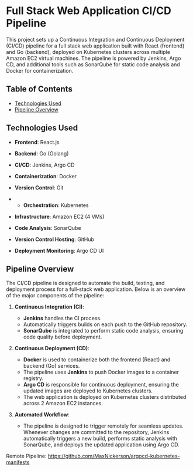 # Full Stack Web Application CI/CD Pipeline

This project sets up a Continuous Integration and Continuous Deployment (CI/CD) pipeline for a full stack web application built with React (frontend) and Go (backend), deployed on Kubernetes clusters across multiple Amazon EC2 virtual machines. The pipeline is powered by Jenkins, Argo CD, and additional tools such as SonarQube for static code analysis and Docker for containerization.

## Table of Contents

- [Technologies Used](#technologies-used)
- [Pipeline Overview](#pipeline-overview)
  
## Technologies Used

- **Frontend**: React.js
- **Backend**: Go (Golang)
- **CI/CD**: Jenkins, Argo CD
- **Containerization**: Docker
- **Version Control**: Git

- - **Orchestration**: Kubernetes
- **Infrastructure**: Amazon EC2 (4 VMs)
- **Code Analysis**: SonarQube
- **Version Control Hosting**: GitHub
- **Deployment Monitoring**: Argo CD UI

## Pipeline Overview

The CI/CD pipeline is designed to automate the build, testing, and deployment process for a full-stack web application. Below is an overview of the major components of the pipeline:

1. **Continuous Integration (CI)**:
   - **Jenkins** handles the CI process.
   - Automatically triggers builds on each push to the GitHub repository.
   - **SonarQube** is integrated to perform static code analysis, ensuring code quality before deployment.

2. **Continuous Deployment (CD)**:
   - **Docker** is used to containerize both the frontend (React) and backend (Go) services.
   - The pipeline uses **Jenkins** to push Docker images to a container registry.
   - **Argo CD** is responsible for continuous deployment, ensuring the updated images are deployed to Kubernetes clusters.
   - The web application is deployed on Kubernetes clusters distributed across 2 Amazon EC2 instances.

3. **Automated Workflow**:
   - The pipeline is designed to trigger remotely for seamless updates. Whenever changes are committed to the repository, Jenkins automatically triggers a new build, performs static analysis with SonarQube, and deploys the updated application using Argo CD.


Remote Pipeline: https://github.com/MaxNickerson/argocd-kubernetes-manifests

